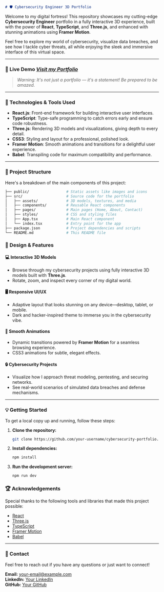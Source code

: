 ```markdown
# 🛡️ Cybersecurity Engineer 3D Portfolio
```


Welcome to my digital fortress! This repository showcases my cutting-edge **Cybersecurity Engineer** portfolio in a fully interactive 3D experience, built with the power of **React**, **TypeScript**, and **Three.js**, and enhanced with stunning animations using **Framer Motion**.

Feel free to explore my world of cybersecurity, visualize data breaches, and see how I tackle cyber threats, all while enjoying the sleek and immersive interface of this virtual space.

---

### 🚀 Live Demo  *[Visit my Portfolio](https://marcosjova.netlify.app)*

> _Warning: It's not just a portfolio — it's a statement! Be prepared to be amazed._

---

### 🧠 Technologies & Tools Used

- **React.js**: Front-end framework for building interactive user interfaces.
- **TypeScript**: Type-safe programming to catch errors early and ensure code robustness.
- **Three.js**: Rendering 3D models and visualizations, giving depth to every detail.
- **CSS3**: Styling and layout for a professional, polished look.
- **Framer Motion**: Smooth animations and transitions for a delightful user experience.
- **Babel**: Transpiling code for maximum compatibility and performance.

---

### 📂 Project Structure

Here's a breakdown of the main components of this project:

```bash
├── public/                 # Static assets like images and icons
├── src/                    # Source code for the portfolio
│   ├── assets/             # 3D models, textures, and media
│   ├── components/         # Reusable React components
│   ├── pages/              # Main pages (Home, About, Contact)
│   ├── styles/             # CSS and styling files
│   ├── App.tsx             # Main React component
│   └── index.tsx           # Entry point for the app
├── package.json            # Project dependencies and scripts
└── README.md               # This README file
```



### 🎨 Design & Features

#### 💻 **Interactive 3D Models**
- Browse through my cybersecurity projects using fully interactive 3D models built with **Three.js**.
- Rotate, zoom, and inspect every corner of my digital world.

#### 🖥️ **Responsive UI/UX**
- Adaptive layout that looks stunning on any device—desktop, tablet, or mobile.
- Dark and hacker-inspired theme to immerse you in the cybersecurity vibe.

#### 🔄 **Smooth Animations**
- Dynamic transitions powered by **Framer Motion** for a seamless browsing experience.
- CSS3 animations for subtle, elegant effects.

#### 🔒 **Cybersecurity Projects**
- Visualize how I approach threat modeling, pentesting, and securing networks.
- See real-world scenarios of simulated data breaches and defense mechanisms.

---

### 💡 Getting Started

To get a local copy up and running, follow these steps:

1. **Clone the repository:**

   ```bash
   git clone https://github.com/your-username/cybersecurity-portfolio.git
   ```

2. **Install dependencies:**

   ```bash
   npm install
   ```

3. **Run the development server:**

   ```bash
   npm run dev
   ```



### 🏆 Acknowledgements

Special thanks to the following tools and libraries that made this project possible:

- [React](https://reactjs.org/)
- [Three.js](https://threejs.org/)
- [TypeScript](https://www.typescriptlang.org/)
- [Framer Motion](https://www.framer.com/motion/)
- [Babel](https://babeljs.io/)

---

### 🤝 Contact

Feel free to reach out if you have any questions or just want to connect!

**Email:** your-email@example.com  
**LinkedIn:** [Your LinkedIn](https://www.linkedin.com/in/your-profile)  
**GitHub:** [Your GitHub](https://github.com/your-username)

